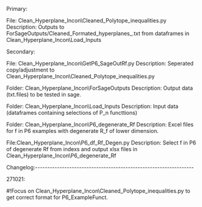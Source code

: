 Primary:

File: Clean_Hyperplane_Incon\Cleaned_Polytope_inequalities.py
Description: Outputs to ForSageOutputs/Cleaned_Formated_hyperplanes_.txt from dataframes in Clean_Hyperplane_Incon\Load_Inputs

Secondary:

File: Clean_Hyperplane_Incon\GetP6_SageOutRf.py
Description: Seperated copy/adjustment to Clean_Hyperplane_Incon\Cleaned_Polytope_inequalities.py

Folder: Clean_Hyperplane_Incon\ForSageOutputs
Description: Output data (txt.files) to be tested in sage.

Folder: Clean_Hyperplane_Incon\Load_Inputs
Description: Input data (dataframes containing selections of P_n functtions)

Folder: Clean_Hyperplane_Incon\P6_degenerate_Rf
Description: Excel files for f in P6 examples with degenerate R_f of lower dimension.

File:Clean_Hyperplane_Incon\P6_df_Rf_Degen.py
Description: Select f in P6 of degenerate Rf from indexs and output xlsx files in Clean_Hyperplane_Incon\P6_degenerate_Rf

Changelog:-----------------------------------------------------------------

271021:

#!Focus on Clean_Hyperplane_Incon\Cleaned_Polytope_inequalities.py
to get correct format for P6_ExampleFunct.
